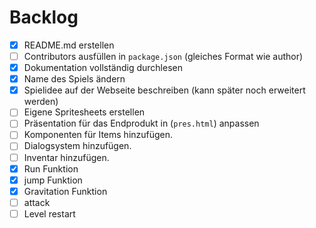 # Backlog

- [x] README.md erstellen
- [ ] Contributors ausfüllen in `package.json` (gleiches Format wie author)
- [x] Dokumentation vollständig durchlesen
- [x] Name des Spiels ändern
- [x] Spielidee auf der Webseite beschreiben (kann später noch erweitert werden)
- [ ] Eigene Spritesheets erstellen
- [ ] Präsentation für das Endprodukt in (`pres.html`) anpassen
- [ ] Komponenten für Items hinzufügen.
- [ ] Dialogsystem hinzufügen.
- [ ] Inventar hinzufügen.
- [x] Run Funktion
- [x] jump Funktion
- [x] Gravitation Funktion
- [ ] attack
- [ ] Level restart
